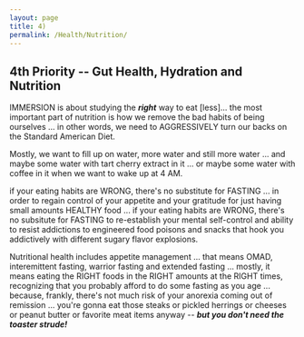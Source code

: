 ```yaml
---
layout: page
title: 4)
permalink: /Health/Nutrition/
---
```





## 4th Priority -- Gut Health, Hydration and Nutrition

IMMERSION is about studying the ***right*** way to eat [less]... the most important part of nutrition is how we remove the bad habits of being ourselves ... in other words, we need to AGGRESSIVELY turn our backs on the Standard American Diet.  

Mostly, we want to fill up on water, more water and still more water  ... and maybe some water with tart cherry extract in it ... or maybe some water with coffee in it when we want to wake up at 4 AM.

if your eating habits are WRONG, there's no substitute for FASTING ... in order to regain control of your appetite and your gratitude for just having small amounts HEALTHY food ... if your eating habits are WRONG, there's no subsitute for FASTING to re-establish your mental self-control and ability to resist addictions to engineered food poisons and snacks that hook you addictively with different sugary flavor explosions.

Nutritional health includes appetite management ... that means OMAD, interemittent fasting, warrior fasting and extended fasting ... mostly, it means eating the RIGHT foods in the RIGHT amounts at the RIGHT times, recognizing that you probably afford to do some fasting as you age ... because, frankly, there's not much risk of your anorexia coming out of remission ... you're gonna eat those steaks or pickled herrings or cheeses or peanut butter or favorite meat items anyway -- ***but you don't need the toaster strude!***

